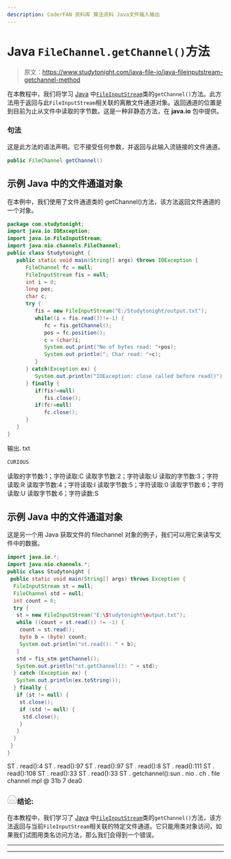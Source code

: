 ```yaml
---
description: CoderFAN 资料库 算法资料 Java文件输入输出
---
```


# Java `FileChannel.getChannel()`方法

> 原文：<https://www.studytonight.com/java-file-io/java-fileinputstream-getchannel-method>

在本教程中，我们将学习 [Java](https://www.studytonight.com/java/) 中[`FileInputStream`](https://www.studytonight.com/java-file-io/java-fileinputstream-class)类的`getChannel()`方法。此方法用于返回与此`FileInputStream`相关联的离散文件通道对象。返回通道的位置是到目前为止从文件中读取的字节数。这是一种非静态方法，在 **java.io** 包中提供。

### 句法

这是此方法的语法声明。它不接受任何参数，并返回与此输入流链接的文件通道。

```java
public FileChannel getChannel()
```

## 示例 Java 中的文件通道对象

在本例中，我们使用了文件通道类的 getChannel()方法，该方法返回文件通道的一个对象。

```java
package com.studytonight;
import java.io.IOException;
import java.io.FileInputStream;
import java.nio.channels.FileChannel;
public class Studytonight {
   public static void main(String[] args) throws IOException {
      FileChannel fc = null;
      FileInputStream fis = null;
      int i = 0;
      long pos;
      char c;
      try {         
         fis = new FileInputStream("E:/Studytonight/output.txt");
         while((i = fis.read())!=-1) {
            fc = fis.getChannel();
            pos = fc.position();
            c = (char)i;
            System.out.print("No of bytes read: "+pos);
            System.out.println("; Char read: "+c);
         }
      } catch(Exception ex) {
         System.out.println("IOException: close called before read()");
      } finally {
         if(fis!=null)
            fis.close();
         if(fc!=null)
            fc.close();
      }
   }
}
```

输出. txt

```java
CURIOUS
```

读取的字节数:1；字符读取:C
读取字节数:2；字符读取:U
读取的字节数:3；字符读取:R
读取字节数:4；字符读取:I
读取字节数:5；字符读取:0
读取字节数:6；字符读取:U
读取字节数:6；字符读数:S

## 示例 Java 中的文件通道对象

这是另一个用 Java 获取文件的 filechannel 对象的例子，我们可以用它来读写文件中的数据。

```java
import java.io.*;
import java.nio.channels.*;
public class Studytonight {
 public static void main(String[] args) throws Exception {
  FileInputStream st = null;
  FileChannel std = null;
  int count = 0;
  try {
   st = new FileInputStream("E:\Studytonight\output.txt");
   while ((count = st.read()) != -1) {
    count = st.read();
    byte b = (byte) count;
    System.out.println("st.read(): " + b);
   }
   std = fis_stm.getChannel();
   System.out.println("st.getChannel(): " + std);
  } catch (Exception ex) {
   System.out.println(ex.toString());
  } finally {
   if (st != null) {
    st.close();
    if (std != null) {
     std.close();
    }
   }
  }
 }
}
```

ST . read():4
ST . read():97
ST . read():97
ST . read():8
ST . read():111
ST . read():108
ST . read():33
ST . read():33
ST . getchannel():sun . nio . ch . file channel mpl @ 31b 7 dea0

### ![mail](img/867b8ff33a69ee53087135b0676ce306.png "mail")结论:

在本教程中，我们学习了 [Java](https://www.studytonight.com/java/) 中[`FileInputStream`](https://www.studytonight.com/java-file-io/java-fileinputstream-class)类的`getChannel()`方法，该方法返回与当前`FileInputStream`相关联的特定文件通道。它只能用类对象访问，如果我们试图用类名访问方法，那么我们会得到一个错误。

* * *

* * *